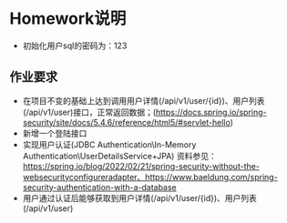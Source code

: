 # Homework说明
- 初始化用户sql的密码为：123
## 作业要求
- 在项目不变的基础上达到调用用户详情(/api/v1/user/{id})、用户列表(/api/v1/user)接口，正常返回数据；(https://docs.spring.io/spring-security/site/docs/5.4.6/reference/html5/#servlet-hello)
- 新增一个登陆接口
- 实现用户认证(JDBC Authentication\In-Memory Authentication\UserDetailsService+JPA) 
  资料参见：https://spring.io/blog/2022/02/21/spring-security-without-the-websecurityconfigureradapter、https://www.baeldung.com/spring-security-authentication-with-a-database
- 用户通过认证后能够获取到用户详情(/api/v1/user/{id})、用户列表(/api/v1/user)